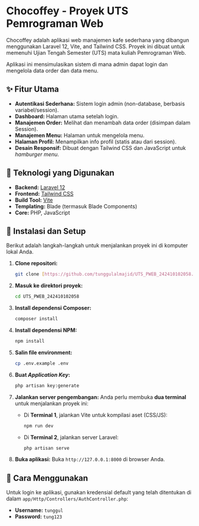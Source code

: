 # Chocoffey - Proyek UTS Pemrograman Web

Chocoffey adalah aplikasi web manajemen kafe sederhana yang dibangun menggunakan Laravel 12, Vite, and Tailwind CSS. Proyek ini dibuat untuk memenuhi Ujian Tengah Semester (UTS) mata kuliah Pemrograman Web.

Aplikasi ini mensimulasikan sistem di mana admin dapat login dan mengelola data order dan data menu.

## ✨ Fitur Utama

* **Autentikasi Sederhana:** Sistem login admin (non-database, berbasis variabel/session).
* **Dashboard:** Halaman utama setelah login.
* **Manajemen Order:** Melihat dan menambah data order (disimpan dalam Session).
* **Manajemen Menu:** Halaman untuk mengelola menu.
* **Halaman Profil:** Menampilkan info profil (statis atau dari session).
* **Desain Responsif:** Dibuat dengan Tailwind CSS dan JavaScript untuk *hamburger menu*.

## 🚀 Teknologi yang Digunakan

* **Backend:** [Laravel 12](https://laravel.com/)
* **Frontend:** [Tailwind CSS](https://tailwindcss.com/)
* **Build Tool:** [Vite](https://vitejs.dev/)
* **Templating:** Blade (termasuk Blade Components)
* **Core:** PHP, JavaScript

## 🔧 Instalasi dan Setup

Berikut adalah langkah-langkah untuk menjalankan proyek ini di komputer lokal Anda.

1.  **Clone repositori:**
    ```bash
    git clone [https://github.com/tunggulalmajid/UTS_PWEB_242410102058.git](https://github.com/tunggulalmajid/UTS_PWEB_242410102058.git)
    ```

2.  **Masuk ke direktori proyek:**
    ```bash
    cd UTS_PWEB_242410102058
    ```

3.  **Install dependensi Composer:**
    ```bash
    composer install
    ```

4.  **Install dependensi NPM:**
    ```bash
    npm install
    ```

5.  **Salin file environment:**
    ```bash
    cp .env.example .env
    ```

6.  **Buat *Application Key*:**
    ```bash
    php artisan key:generate
    ```

7.  **Jalankan server pengembangan:**
    Anda perlu membuka **dua terminal** untuk menjalankan proyek ini:

    * Di **Terminal 1**, jalankan Vite untuk kompilasi aset (CSS/JS):
        ```bash
        npm run dev
        ```

    * Di **Terminal 2**, jalankan server Laravel:
        ```bash
        php artisan serve
        ```

8.  **Buka aplikasi:**
    Buka `http://127.0.0.1:8000` di browser Anda.

## 🔑 Cara Menggunakan

Untuk login ke aplikasi, gunakan kredensial default yang telah ditentukan di dalam `app/Http/Controllers/AuthController.php`:

* **Username:** `tunggul`
* **Password:** `tung123`
